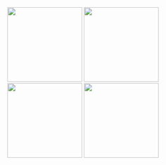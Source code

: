 <div>
    <img height="170em" src="https://github-readme-stats.vercel.app/api/pin/?username=PatrickCalorioCarvalho&repo=RAIM&theme=midnight-purple&hide_border=true&layout=compact"/>
  <img height="170em" src="https://github-readme-stats.vercel.app/api/top-langs/?username=PatrickCalorioCarvalho&layout=compact&langs_count=6&theme=midnight-purple&hide_border=true"/>
    <img height="170em" src="https://github-readme-stats.vercel.app/api?username=PatrickCalorioCarvalho&show_icons=true&theme=midnight-purple&include_all_commits=true&count_private=true&hide_border=true"/>
  <img height="170em" src="https://github-readme-streak-stats.herokuapp.com/?user=PatrickCalorioCarvalho&theme=midnight-purple&hide_border=true"/>
</div>
 
